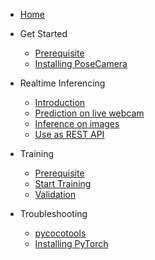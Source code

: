 - [Home](/)
- Get Started
	- [Prerequisite](pages/getting-started.md)
	- [Installing PoseCamera](pages/getting-started.md#installation)

- Realtime Inferencing
	- [Introduction](pages/realtime-inferencing.md)
	- [Prediction on live webcam](pages/realtime-inferencing.md#prediction-on-live-webcam)
	- [Inference on images](pages/realtime-inferencing.md#inference-on-images)
    - [Use as REST API](pages/realtime-inferencing.md#use-as-rest-api)

- Training
	- [Prerequisite](pages/training.md#prerequisites)
	- [Start Training](pages/training.md#start-training)
	- [Validation](pages/training.md#validation)

- Troubleshooting
	- [pycocotools](pages/troubleshooting.md#pycocotools)
	- [Installing PyTorch](pages/troubleshooting.md#installing-pytorch)